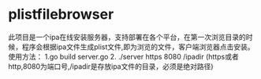 plistfilebrowser
================
此项目是一个ipa在线安装服务器，支持部署在各个平台，在第一次浏览目录的时候，程序会根据ipa文件生成plist文件,即为浏览的文件，客户端浏览器点击安装。
使用方法：
  1.go build server.go
  2. ./server https 8080 /ipadir (https或者http,8080为端口号,/ipadir是存放ipa文件的目录，必须是绝对路径)
